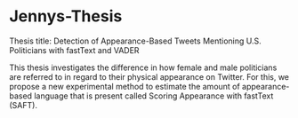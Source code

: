 # Jennys-Thesis

Thesis title: Detection of Appearance-Based Tweets Mentioning U.S. Politicians with fastText and VADER

This thesis investigates the difference in how female and male politicians are referred to in regard to their physical appearance on Twitter. For this, we propose a new experimental method to estimate the amount of appearance-based language that is present called Scoring Appearance with fastText (SAFT).
